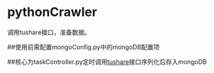# pythonCrawler
调用tushare接口，准备数据。

##使用前需配置mongoConfig.py中的mongoDB配置项

##核心为taskController.py定时调用[tushare](http://tushare.org/)接口序列化后存入mongoDB
